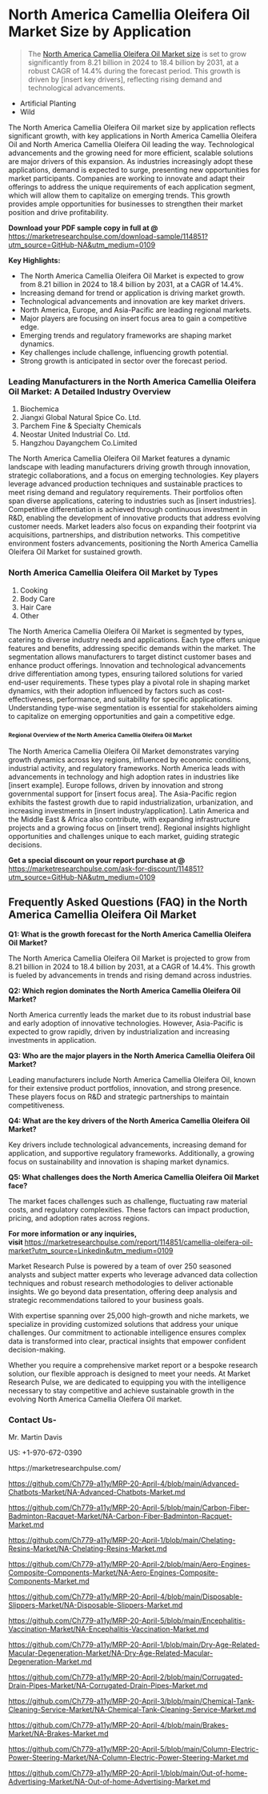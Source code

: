 <h1>North America Camellia Oleifera Oil Market&nbsp;Size by Application</h1><blockquote><p>The <a href="https://marketresearchpulse.com/download-sample/114851?utm_source=GitHub-NA&amp;utm_medium=0109">North America Camellia Oleifera Oil Market size</a> is set to grow significantly from 8.21 billion in 2024 to 18.4 billion by 2031, at a robust CAGR of 14.4% during the forecast period. This growth is driven by [insert key drivers], reflecting rising demand and technological advancements.</p></blockquote><ul><li>Artificial Planting <li> Wild</li></ul><p>The North America Camellia Oleifera Oil market size by application reflects significant growth, with key applications in North America Camellia Oleifera Oil and North America Camellia Oleifera Oil leading the way. Technological advancements and the growing need for more efficient, scalable solutions are major drivers of this expansion. As industries increasingly adopt these applications, demand is expected to surge, presenting new opportunities for market participants. Companies are working to innovate and adapt their offerings to address the unique requirements of each application segment, which will allow them to capitalize on emerging trends. This growth provides ample opportunities for businesses to strengthen their market position and drive profitability.</p><p><strong>Download your PDF sample copy in full at @ </strong><a href="https://marketresearchpulse.com/download-sample/114851?utm_source=GitHub-NA&amp;utm_medium=0109">https://marketresearchpulse.com/download-sample/114851?utm_source=GitHub-NA&amp;utm_medium=0109</a></p><p><strong>Key Highlights: </strong></p><ul><li>The North America Camellia Oleifera Oil Market is expected to grow from 8.21 billion in 2024 to 18.4 billion by 2031, at a CAGR of 14.4%.</li><li>Increasing demand for trend or application is driving market growth.</li><li>Technological advancements and innovation are key market drivers.</li><li>North America, Europe, and Asia-Pacific are leading regional markets.</li><li>Major players are focusing on insert focus area to gain a competitive edge.</li><li>Emerging trends and regulatory frameworks are shaping market dynamics.</li><li>Key challenges include challenge, influencing growth potential.</li><li>Strong growth is anticipated in sector over the forecast period.</li></ul><h3>Leading Manufacturers in the North America Camellia Oleifera Oil Market: A Detailed Industry Overview</h3><ol><li>Biochemica</li><li>Jiangxi Global Natural Spice Co. Ltd.</li><li>Parchem Fine & Specialty Chemicals</li><li>Neostar United Industrial Co. Ltd.</li><li>Hangzhou Dayangchem Co.Limited</li></ol><div class="flex max-w-full flex-col flex-grow"><div class="min-h-8 text-message flex w-full flex-col items-end gap-2 whitespace-normal break-words [.text-message+&amp;]:mt-5" dir="auto" data-message-author-role="assistant" data-message-id="fd8432e4-4910-450d-b182-61b7bfb0a01f" data-message-model-slug="gpt-4o"><div class="flex w-full flex-col gap-1 empty:hidden first:pt-[3px]"><div class="markdown prose w-full break-words dark:prose-invert light"><p>The North America Camellia Oleifera Oil Market features a dynamic landscape with leading manufacturers driving growth through innovation, strategic collaborations, and a focus on emerging technologies. Key players leverage advanced production techniques and sustainable practices to meet rising demand and regulatory requirements. Their portfolios often span diverse applications, catering to industries such as [insert industries]. Competitive differentiation is achieved through continuous investment in R&amp;D, enabling the development of innovative products that address evolving customer needs. Market leaders also focus on expanding their footprint via acquisitions, partnerships, and distribution networks. This competitive environment fosters advancements, positioning the North America Camellia Oleifera Oil Market for sustained growth.</p></div></div></div></div><h3>North America Camellia Oleifera Oil Market by Types</h3><ol><li>Cooking <li> Body Care <li> Hair Care <li> Other</li></ol><div class="flex max-w-full flex-col flex-grow"><div class="min-h-8 text-message flex w-full flex-col items-end gap-2 whitespace-normal break-words [.text-message+&amp;]:mt-5" dir="auto" data-message-author-role="assistant" data-message-id="084470be-0bb7-4664-bddf-5156b4f41249" data-message-model-slug="gpt-4o-mini"><div class="flex w-full flex-col gap-1 empty:hidden first:pt-[3px]"><div class="markdown prose w-full break-words dark:prose-invert light"><p>The North America Camellia Oleifera Oil Market is segmented by types, catering to diverse industry needs and applications. Each type offers unique features and benefits, addressing specific demands within the market. The segmentation allows manufacturers to target distinct customer bases and enhance product offerings. Innovation and technological advancements drive differentiation among types, ensuring tailored solutions for varied end-user requirements. These types play a pivotal role in shaping market dynamics, with their adoption influenced by factors such as cost-effectiveness, performance, and suitability for specific applications. Understanding type-wise segmentation is essential for stakeholders aiming to capitalize on emerging opportunities and gain a competitive edge.</p></div></div></div></div><h3><span style="font-size: 11px;">Regional Overview of the North America Camellia Oleifera Oil Market</span></h3><div class="flex max-w-full flex-col flex-grow"><div class="min-h-8 text-message flex w-full flex-col items-end gap-2 whitespace-normal break-words [.text-message+&amp;]:mt-5" dir="auto" data-message-author-role="assistant" data-message-id="e9038762-ce64-4e30-91c9-9bd413514231" data-message-model-slug="gpt-4o-mini"><div class="flex w-full flex-col gap-1 empty:hidden first:pt-[3px]"><div class="markdown prose w-full break-words dark:prose-invert light"><p>The North America Camellia Oleifera Oil Market demonstrates varying growth dynamics across key regions, influenced by economic conditions, industrial activity, and regulatory frameworks. North America leads with advancements in technology and high adoption rates in industries like [insert example]. Europe follows, driven by innovation and strong governmental support for [insert focus area]. The Asia-Pacific region exhibits the fastest growth due to rapid industrialization, urbanization, and increasing investments in [insert industry/application]. Latin America and the Middle East &amp; Africa also contribute, with expanding infrastructure projects and a growing focus on [insert trend]. Regional insights highlight opportunities and challenges unique to each market, guiding strategic decisions.</p></div></div></div></div><p><strong>Get a special discount on your report purchase at @ </strong><a href="https://marketresearchpulse.com/ask-for-discount/114851?utm_source=GitHub-NA&amp;utm_medium=0109">https://marketresearchpulse.com/ask-for-discount/114851?utm_source=GitHub-NA&amp;utm_medium=0109</a></p><h2>Frequently Asked Questions (FAQ) in the North America Camellia Oleifera Oil Market</h2><p><strong>Q1: What is the growth forecast for the North America Camellia Oleifera Oil Market?</strong></p><p>The North America Camellia Oleifera Oil Market is projected to grow from 8.21 billion in 2024 to 18.4 billion by 2031, at a CAGR of 14.4%. This growth is fueled by advancements in trends and rising demand across industries.</p><p><strong>Q2: Which region dominates the North America Camellia Oleifera Oil Market?</strong></p><p>North America currently leads the market due to its robust industrial base and early adoption of innovative technologies. However, Asia-Pacific is expected to grow rapidly, driven by industrialization and increasing investments in application.</p><p><strong>Q3: Who are the major players in the North America Camellia Oleifera Oil Market?</strong></p><p>Leading manufacturers include North America Camellia Oleifera Oil, known for their extensive product portfolios, innovation, and strong presence. These players focus on R&amp;D and strategic partnerships to maintain competitiveness.</p><p><strong>Q4: What are the key drivers of the North America Camellia Oleifera Oil Market?</strong></p><p>Key drivers include technological advancements, increasing demand for application, and supportive regulatory frameworks. Additionally, a growing focus on sustainability and innovation is shaping market dynamics.</p><p><strong>Q5: What challenges does the North America Camellia Oleifera Oil Market face?</strong></p><p>The market faces challenges such as challenge, fluctuating raw material costs, and regulatory complexities. These factors can impact production, pricing, and adoption rates across regions.</p><p><strong>For more information or any inquiries, visit&nbsp;</strong><a href="https://marketresearchpulse.com/report/114851/camellia-oleifera-oil-market?utm_source=Linkedin&utm_medium=0109">https://marketresearchpulse.com/report/114851/camellia-oleifera-oil-market?utm_source=Linkedin&utm_medium=0109</a></p><p>Market Research Pulse is powered by a team of over 250 seasoned analysts and subject matter experts who leverage advanced data collection techniques and robust research methodologies to deliver actionable insights. We go beyond data presentation, offering deep analysis and strategic recommendations tailored to your business goals.</p><p>With expertise spanning over 25,000 high-growth and niche markets, we specialize in providing customized solutions that address your unique challenges. Our commitment to actionable intelligence ensures complex data is transformed into clear, practical insights that empower confident decision-making.</p><p>Whether you require a comprehensive market report or a bespoke research solution, our flexible approach is designed to meet your needs. At Market Research Pulse, we are dedicated to equipping you with the intelligence necessary to stay competitive and achieve sustainable growth in the evolving North America Camellia Oleifera Oil market.</p><h3><strong>Contact Us-</strong></h3><p>Mr. Martin Davis</p><p>US: +1-970-672-0390</p><p>https://marketresearchpulse.com/</p><p><a href="https://github.com/Ch779-a11y/MRP-20-April-4/blob/main/Advanced-Chatbots-Market/NA-Advanced-Chatbots-Market.md">https://github.com/Ch779-a11y/MRP-20-April-4/blob/main/Advanced-Chatbots-Market/NA-Advanced-Chatbots-Market.md</a></p><p><a href="https://github.com/Ch779-a11y/MRP-20-April-5/blob/main/Carbon-Fiber-Badminton-Racquet-Market/NA-Carbon-Fiber-Badminton-Racquet-Market.md">https://github.com/Ch779-a11y/MRP-20-April-5/blob/main/Carbon-Fiber-Badminton-Racquet-Market/NA-Carbon-Fiber-Badminton-Racquet-Market.md</a></p><p><a href="https://github.com/Ch779-a11y/MRP-20-April-1/blob/main/Chelating-Resins-Market/NA-Chelating-Resins-Market.md">https://github.com/Ch779-a11y/MRP-20-April-1/blob/main/Chelating-Resins-Market/NA-Chelating-Resins-Market.md</a></p><p><a href="https://github.com/Ch779-a11y/MRP-20-April-2/blob/main/Aero-Engines-Composite-Components-Market/NA-Aero-Engines-Composite-Components-Market.md">https://github.com/Ch779-a11y/MRP-20-April-2/blob/main/Aero-Engines-Composite-Components-Market/NA-Aero-Engines-Composite-Components-Market.md</a></p><p><a href="https://github.com/Ch779-a11y/MRP-20-April-4/blob/main/Disposable-Slippers-Market/NA-Disposable-Slippers-Market.md">https://github.com/Ch779-a11y/MRP-20-April-4/blob/main/Disposable-Slippers-Market/NA-Disposable-Slippers-Market.md</a></p><p><a href="https://github.com/Ch779-a11y/MRP-20-April-5/blob/main/Encephalitis-Vaccination-Market/NA-Encephalitis-Vaccination-Market.md">https://github.com/Ch779-a11y/MRP-20-April-5/blob/main/Encephalitis-Vaccination-Market/NA-Encephalitis-Vaccination-Market.md</a></p><p><a href="https://github.com/Ch779-a11y/MRP-20-April-1/blob/main/Dry-Age-Related-Macular-Degeneration-Market/NA-Dry-Age-Related-Macular-Degeneration-Market.md">https://github.com/Ch779-a11y/MRP-20-April-1/blob/main/Dry-Age-Related-Macular-Degeneration-Market/NA-Dry-Age-Related-Macular-Degeneration-Market.md</a></p><p><a href="https://github.com/Ch779-a11y/MRP-20-April-2/blob/main/Corrugated-Drain-Pipes-Market/NA-Corrugated-Drain-Pipes-Market.md">https://github.com/Ch779-a11y/MRP-20-April-2/blob/main/Corrugated-Drain-Pipes-Market/NA-Corrugated-Drain-Pipes-Market.md</a></p><p><a href="https://github.com/Ch779-a11y/MRP-20-April-3/blob/main/Chemical-Tank-Cleaning-Service-Market/NA-Chemical-Tank-Cleaning-Service-Market.md">https://github.com/Ch779-a11y/MRP-20-April-3/blob/main/Chemical-Tank-Cleaning-Service-Market/NA-Chemical-Tank-Cleaning-Service-Market.md</a></p><p><a href="https://github.com/Ch779-a11y/MRP-20-April-4/blob/main/Brakes-Market/NA-Brakes-Market.md">https://github.com/Ch779-a11y/MRP-20-April-4/blob/main/Brakes-Market/NA-Brakes-Market.md</a></p><p><a href="https://github.com/Ch779-a11y/MRP-20-April-5/blob/main/Column-Electric-Power-Steering-Market/NA-Column-Electric-Power-Steering-Market.md">https://github.com/Ch779-a11y/MRP-20-April-5/blob/main/Column-Electric-Power-Steering-Market/NA-Column-Electric-Power-Steering-Market.md</a></p><p><a href="https://github.com/Ch779-a11y/MRP-20-April-1/blob/main/Out-of-home-Advertising-Market/NA-Out-of-home-Advertising-Market.md">https://github.com/Ch779-a11y/MRP-20-April-1/blob/main/Out-of-home-Advertising-Market/NA-Out-of-home-Advertising-Market.md</a></p>

